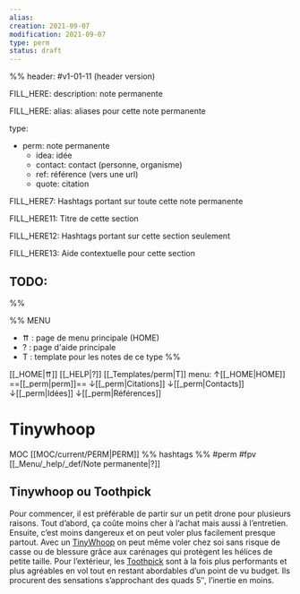 ```yaml
---
alias:
creation: 2021-09-07
modification: 2021-09-07
type: perm
status: draft
---
```


%%
header: #v1-01-11 (header version)

FILL_HERE:
description: note permanente

FILL_HERE:
alias: aliases pour cette note permanente

type:
- perm: note permanente
  - idea: idée
  - contact: contact (personne, organisme)
  - ref: référence (vers une url)
  - quote: citation

FILL_HERE7:
Hashtags portant sur toute cette note permanente

FILL_HERE11:
Titre de cette section

FILL_HERE12:
Hashtags portant sur cette section seulement

FILL_HERE13:
Aide contextuelle pour cette section

TODO:
- 
%%

%% MENU
- ⇈ : page de menu principale (HOME)
- ? : page d'aide principale
- T : template pour les notes de ce type
%%

[[_HOME|⇈]] [[_HELP|?]] [[_Templates/perm|T]] menu: ↑[[_HOME|HOME]] ==[[_perm|perm]]== ↓[[_perm|Citations]] ↓[[_perm|Contacts]] ↓[[_perm|Idées]] ↓[[_perm|Références]]

# Tinywhoop
MOC [[MOC/current/PERM|PERM]] %% hashtags %% #perm #fpv [[_Menu/_help/_def/Note permanente|?]]

## Tinywhoop ou Toothpick

Pour commencer, il est préférable de partir sur un petit drone pour plusieurs raisons. Tout d’abord, ça coûte moins cher à l’achat mais aussi à l’entretien. Ensuite, c’est moins dangereux et on peut voler plus facilement presque partout. Avec un [TinyWhoop](https://www.wearefpv.fr/tag/tinywhoop) on peut même voler chez soi sans risque de casse ou de blessure grâce aux carénages qui protègent les hélices de petite taille. Pour l’extérieur, les [Toothpick](https://www.wearefpv.fr/toothpick-hd-20190808/) sont à la fois plus performants et plus agréables en vol tout en restant abordables d’un point de vu budget. Ils procurent des sensations s’approchant des quads 5″, l’inertie en moins.